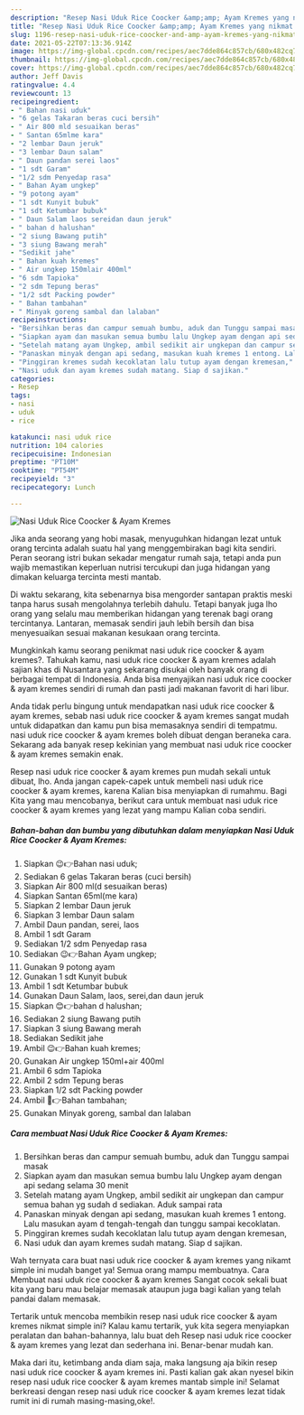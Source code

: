 ```yaml
---
description: "Resep Nasi Uduk Rice Coocker &amp;amp; Ayam Kremes yang nikmat Untuk Jualan"
title: "Resep Nasi Uduk Rice Coocker &amp;amp; Ayam Kremes yang nikmat Untuk Jualan"
slug: 1196-resep-nasi-uduk-rice-coocker-and-amp-ayam-kremes-yang-nikmat-untuk-jualan
date: 2021-05-22T07:13:36.914Z
image: https://img-global.cpcdn.com/recipes/aec7dde864c857cb/680x482cq70/nasi-uduk-rice-coocker-ayam-kremes-foto-resep-utama.jpg
thumbnail: https://img-global.cpcdn.com/recipes/aec7dde864c857cb/680x482cq70/nasi-uduk-rice-coocker-ayam-kremes-foto-resep-utama.jpg
cover: https://img-global.cpcdn.com/recipes/aec7dde864c857cb/680x482cq70/nasi-uduk-rice-coocker-ayam-kremes-foto-resep-utama.jpg
author: Jeff Davis
ratingvalue: 4.4
reviewcount: 13
recipeingredient:
- " Bahan nasi uduk"
- "6 gelas Takaran beras cuci bersih"
- " Air 800 mld sesuaikan beras"
- " Santan 65mlme kara"
- "2 lembar Daun jeruk"
- "3 lembar Daun salam"
- " Daun pandan serei laos"
- "1 sdt Garam"
- "1/2 sdm Penyedap rasa"
- " Bahan Ayam ungkep"
- "9 potong ayam"
- "1 sdt Kunyit bubuk"
- "1 sdt Ketumbar bubuk"
- " Daun Salam laos sereidan daun jeruk"
- " bahan d halushan"
- "2 siung Bawang putih"
- "3 siung Bawang merah"
- "Sedikit jahe"
- " Bahan kuah kremes"
- " Air ungkep 150mlair 400ml"
- "6 sdm Tapioka"
- "2 sdm Tepung beras"
- "1/2 sdt Packing powder"
- " Bahan tambahan"
- " Minyak goreng sambal dan lalaban"
recipeinstructions:
- "Bersihkan beras dan campur semuah bumbu, aduk dan Tunggu sampai masak"
- "Siapkan ayam dan masukan semua bumbu lalu Ungkep ayam dengan api sedang selama 30 menit"
- "Setelah matang ayam Ungkep, ambil sedikit air ungkepan dan campur semua bahan yg sudah d sediakan. Aduk sampai rata"
- "Panaskan minyak dengan api sedang, masukan kuah kremes 1 entong. Lalu masukan ayam d tengah-tengah dan tunggu sampai kecoklatan."
- "Pinggiran kremes sudah kecoklatan lalu tutup ayam dengan kremesan,"
- "Nasi uduk dan ayam kremes sudah matang. Siap d sajikan."
categories:
- Resep
tags:
- nasi
- uduk
- rice

katakunci: nasi uduk rice 
nutrition: 104 calories
recipecuisine: Indonesian
preptime: "PT10M"
cooktime: "PT54M"
recipeyield: "3"
recipecategory: Lunch

---
```



![Nasi Uduk Rice Coocker &amp; Ayam Kremes](https://img-global.cpcdn.com/recipes/aec7dde864c857cb/680x482cq70/nasi-uduk-rice-coocker-ayam-kremes-foto-resep-utama.jpg)

Jika anda seorang yang hobi masak, menyuguhkan hidangan lezat untuk orang tercinta adalah suatu hal yang menggembirakan bagi kita sendiri. Peran seorang istri bukan sekadar mengatur rumah saja, tetapi anda pun wajib memastikan keperluan nutrisi tercukupi dan juga hidangan yang dimakan keluarga tercinta mesti mantab.

Di waktu  sekarang, kita sebenarnya bisa mengorder santapan praktis meski tanpa harus susah mengolahnya terlebih dahulu. Tetapi banyak juga lho orang yang selalu mau memberikan hidangan yang terenak bagi orang tercintanya. Lantaran, memasak sendiri jauh lebih bersih dan bisa menyesuaikan sesuai makanan kesukaan orang tercinta. 



Mungkinkah kamu seorang penikmat nasi uduk rice coocker &amp; ayam kremes?. Tahukah kamu, nasi uduk rice coocker &amp; ayam kremes adalah sajian khas di Nusantara yang sekarang disukai oleh banyak orang di berbagai tempat di Indonesia. Anda bisa menyajikan nasi uduk rice coocker &amp; ayam kremes sendiri di rumah dan pasti jadi makanan favorit di hari libur.

Anda tidak perlu bingung untuk mendapatkan nasi uduk rice coocker &amp; ayam kremes, sebab nasi uduk rice coocker &amp; ayam kremes sangat mudah untuk didapatkan dan kamu pun bisa memasaknya sendiri di tempatmu. nasi uduk rice coocker &amp; ayam kremes boleh dibuat dengan beraneka cara. Sekarang ada banyak resep kekinian yang membuat nasi uduk rice coocker &amp; ayam kremes semakin enak.

Resep nasi uduk rice coocker &amp; ayam kremes pun mudah sekali untuk dibuat, lho. Anda jangan capek-capek untuk membeli nasi uduk rice coocker &amp; ayam kremes, karena Kalian bisa menyiapkan di rumahmu. Bagi Kita yang mau mencobanya, berikut cara untuk membuat nasi uduk rice coocker &amp; ayam kremes yang lezat yang mampu Kalian coba sendiri.

<!--inarticleads1-->

##### Bahan-bahan dan bumbu yang dibutuhkan dalam menyiapkan Nasi Uduk Rice Coocker &amp; Ayam Kremes:

1. Siapkan  😉👉Bahan nasi uduk;
1. Sediakan 6 gelas Takaran beras (cuci bersih)
1. Siapkan  Air 800 ml(d sesuaikan beras)
1. Siapkan  Santan 65ml(me kara)
1. Siapkan 2 lembar Daun jeruk
1. Siapkan 3 lembar Daun salam
1. Ambil  Daun pandan, serei, laos
1. Ambil 1 sdt Garam
1. Sediakan 1/2 sdm Penyedap rasa
1. Sediakan  😉👉Bahan Ayam ungkep;
1. Gunakan 9 potong ayam
1. Gunakan 1 sdt Kunyit bubuk
1. Ambil 1 sdt Ketumbar bubuk
1. Gunakan  Daun Salam, laos, serei,dan daun jeruk
1. Siapkan  😊👉bahan d halushan;
1. Sediakan 2 siung Bawang putih
1. Siapkan 3 siung Bawang merah
1. Sediakan Sedikit jahe
1. Ambil  😉👉Bahan kuah kremes;
1. Gunakan  Air ungkep 150ml+air 400ml
1. Ambil 6 sdm Tapioka
1. Ambil 2 sdm Tepung beras
1. Siapkan 1/2 sdt Packing powder
1. Ambil  🤗👉Bahan tambahan;
1. Gunakan  Minyak goreng, sambal dan lalaban




<!--inarticleads2-->

##### Cara membuat Nasi Uduk Rice Coocker &amp; Ayam Kremes:

1. Bersihkan beras dan campur semuah bumbu, aduk dan Tunggu sampai masak
1. Siapkan ayam dan masukan semua bumbu lalu Ungkep ayam dengan api sedang selama 30 menit
1. Setelah matang ayam Ungkep, ambil sedikit air ungkepan dan campur semua bahan yg sudah d sediakan. Aduk sampai rata
1. Panaskan minyak dengan api sedang, masukan kuah kremes 1 entong. Lalu masukan ayam d tengah-tengah dan tunggu sampai kecoklatan.
1. Pinggiran kremes sudah kecoklatan lalu tutup ayam dengan kremesan,
1. Nasi uduk dan ayam kremes sudah matang. Siap d sajikan.




Wah ternyata cara buat nasi uduk rice coocker &amp; ayam kremes yang nikamt simple ini mudah banget ya! Semua orang mampu membuatnya. Cara Membuat nasi uduk rice coocker &amp; ayam kremes Sangat cocok sekali buat kita yang baru mau belajar memasak ataupun juga bagi kalian yang telah pandai dalam memasak.

Tertarik untuk mencoba membikin resep nasi uduk rice coocker &amp; ayam kremes nikmat simple ini? Kalau kamu tertarik, yuk kita segera menyiapkan peralatan dan bahan-bahannya, lalu buat deh Resep nasi uduk rice coocker &amp; ayam kremes yang lezat dan sederhana ini. Benar-benar mudah kan. 

Maka dari itu, ketimbang anda diam saja, maka langsung aja bikin resep nasi uduk rice coocker &amp; ayam kremes ini. Pasti kalian gak akan nyesel bikin resep nasi uduk rice coocker &amp; ayam kremes mantab simple ini! Selamat berkreasi dengan resep nasi uduk rice coocker &amp; ayam kremes lezat tidak rumit ini di rumah masing-masing,oke!.

